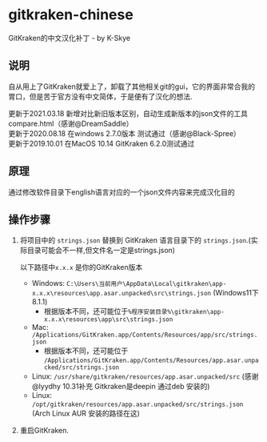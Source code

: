 # gitkraken-chinese
GitKraken的中文汉化补丁 - by K-Skye

## 说明
自从用上了GitKraken就爱上了，卸载了其他相关git的gui，它的界面非常合我的胃口，但是苦于官方没有中文简体，于是便有了汉化的想法.  
  
更新于2021.03.18 新增对比新旧版本区别，自动生成新版本的json文件的工具compare.html（感谢@DreamSaddle）  
更新于2020.08.18 在windows 2.7.0版本 测试通过（感谢@Black-Spree）  
更新于2019.10.01 在MacOS 10.14 GitKraken 6.2.0测试通过  

## 原理

通过修改软件目录下english语言对应的一个json文件内容来完成汉化目的

## 操作步骤

1. 将项目中的 `strings.json` 替换到 GitKraken 语言目录下的 `strings.json`.(实际目录可能会不一样,但文件名一定是strings.json)
   
    以下路径中`x.x.x` 是你的GitKraken版本
   - Windows: `C:\Users\当前用户\AppData\Local\gitkraken\app-x.x.x\resources\app.asar.unpacked\src\strings.json`
     (Windows11下8.1.1)
     - 根据版本不同，还可能位于`%程序安装目录%\gitkraken\app-x.x.x\resources\app\src\strings.json`
   - Mac: `/Applications/GitKraken.app/Contents/Resources/app/src/strings.json`
     - 根据版本不同，还可能位于 `/Applications/GitKraken.app/Contents/Resources/app.asar.unpacked/src/strings.json`
   - Linux: `/usr/share/gitkraken/resources/app.asar.unpacked/src` (感谢@lyydhy 10.31补充 Gitkraken是deepin 通过deb 安装的)
   - Linux: `/opt/gitkraken/resources/app.asar.unpacked/src/strings.json` (Arch Linux AUR 安装的路径在这)
     
3. 重启GitKraken.


